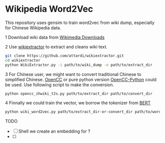 # Wikipedia Word2Vec

This repository uses gensim to train word2vec from wiki dump, especially for Chinese Wikipedia data.

1 Download wiki data from [Wikimedia Downloads](https://dumps.wikimedia.org/backup-index.html)


2 Use [wikiextractor](https://github.com/attardi/wikiextractor) to extract and cleans wiki text.

```bash
git clone https://github.com/attardi/wikiextractor.git
cd wikiextractor
python WikiExtractor.py -i path/to/wiki_dump -o path/to/extract_dir
``` 

3 For Chinese user, we might want to convert traditional Chinese to simplified Chinese. [OpenCC](https://github.com/BYVoid/OpenCC) or pure python version [OpenCC-Python](https://github.com/yichen0831/opencc-python) could be used. Use following script to make the conversion.
```bash
python opencc_zhwiki_t2s.py path/to/extract_dir path/to/convert_dir 
```

4 Finnally we could train the vector, we borrow the tokenizer from [BERT](https://github.com/google-research/bert)
```bash
python wiki_word2vec.py path/to/extract_dir-or-convert_dir path/to/word2vec
```


TODO
-[ ] Shell we create an embedding for <UNK>?
-[ ] 
